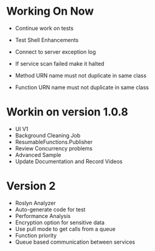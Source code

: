 ﻿# Working On Now
* Continue work on tests
* Test Shell Enhancements

* Connect to server exception log
* If service scan failed make it halted
* Method URN name must not duplicate in same class
* Function URN name must not duplicate in same class

# Workin on version 1.0.8
* UI V1
* Background Cleaning Job
* ResumableFunctions.Publisher
* Review Concurrency problems
* Advanced Sample
* Update Documentation and Record Videos


# Version 2
* Roslyn Analyzer
* Auto-generate code for test
* Performance Analysis
* Encryption option for sensitive data
* Use pull mode to get calls from a queue
* Function priority
* Queue based communication between services